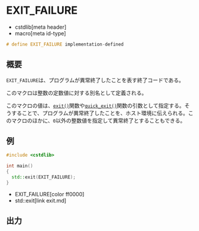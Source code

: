 # EXIT_FAILURE
* cstdlib[meta header]
* macro[meta id-type]

```cpp
# define EXIT_FAILURE implementation-defined
```

## 概要
`EXIT_FAILURE`は、プログラムが異常終了したことを表す終了コードである。

このマクロは整数の定数値に対する別名として定義される。

このマクロの値は、[`exit()`](exit.md)関数や[`quick_exit()`](quick_exit.md)関数の引数として指定する。そうすることで、プログラムが異常終了したことを、ホスト環境に伝えられる。このマクロのほかに、`0`以外の整数値を指定して異常終了とすることもできる。


## 例
```cpp example
#include <cstdlib>

int main()
{
  std::exit(EXIT_FAILURE);
}
```
* EXIT_FAILURE[color ff0000]
* std::exit[link exit.md]

## 出力
```
```
